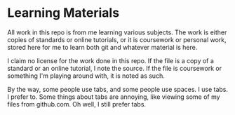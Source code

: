 # Learning Materials
All work in this repo is from me learning various subjects. The work is either copies of standards or online tutorials, or it is coursework or personal work, stored here for me to learn both git and whatever material is here.

I claim no license for the work done in this repo. If the file is a copy of a standard or an online tutorial, I note the source. If the file is coursework or something I'm playing around with, it is noted as such.

By the way, some people use tabs, and some people use spaces. I use tabs. I prefer to. Some things about tabs are annoying, like viewing some of my files from github.com. Oh well, I still prefer tabs.